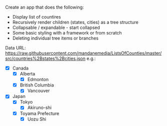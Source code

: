 Create an app that does the following:

- Display list of countires
- Recursively render children (states, cities) as a tree structure
- Collapsable / expandable - start collapsed
- Some basic styling with a framework or from scratch
- Deleting individual tree items or branches

Data URL: https://raw.githubusercontent.com/mandanemedia/ListsOfCounties/master/src/countries%2Bstates%2Bcities.json
e.g.:

- [x] Canada
  - [x] Alberta
    - [x] Edmonton
  - [x] British Columbia
    - [x] Vancouver
- [x] Japan
  - [x] Tokyo
    - [x] Akiruno-shi
  - [x] Toyama Prefecture
    - [x] Uozu Shi
